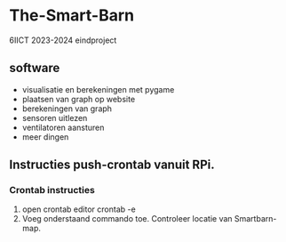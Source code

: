 # The-Smart-Barn
6IICT 2023-2024 eindproject

## software

- visualisatie en berekeningen met pygame
- plaatsen van graph op website
- berekeningen van graph
- sensoren uitlezen
- ventilatoren aansturen
- meer dingen

## Instructies push-crontab vanuit RPi.

### Crontab instructies
1. open crontab editor
crontab -e
2. Voeg onderstaand commando toe. Controleer locatie van Smartbarn-map.
